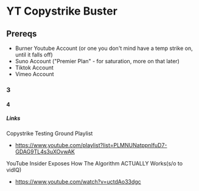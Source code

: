 # YT Copystrike Buster

## Prereqs

- Burner Youtube Account (or one you don't mind have a temp strike on, until it falls off)
- Suno Account ("Premier Plan" - for saturation, more on that later)
- Tiktok Account
- Vimeo Account

### 3

#### 4

##### Links

Copystrike Testing Ground Playlist
- <https://www.youtube.com/playlist?list=PLMNUNatppnIfuD7-GDAG9TL4s3uXOvwAK>

YouTube Insider Exposes How The Algorithm ACTUALLY Works(s/o to vidIQ)
- <https://www.youtube.com/watch?v=uctdAo33dgc>
